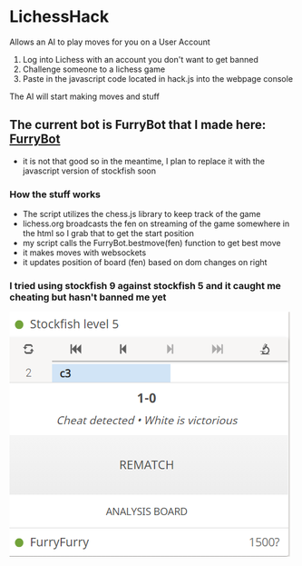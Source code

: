 # LichessHack
Allows an AI to play moves for you on a User Account

1) Log into Lichess with an account you don't want to get banned
2) Challenge someone to a lichess game
3) Paste in the javascript code located in hack.js into the webpage console

The AI will start making moves and stuff

## The current bot is FurryBot that I made here: [FurryBot](https://github.com/ManzanaNaranja/FurryBot)
- it is not that good so in the meantime, I plan to replace it with the javascript version of stockfish soon

### How the stuff works

- The script utilizes the chess.js library to keep track of the game
- lichess.org broadcasts the fen on streaming of the game somewhere in the html so I grab that to get the start position
- my script calls the FurryBot.bestmove(fen) function to get best move
- it makes moves with websockets
- it updates position of board (fen) based on dom changes on right

### I tried using stockfish 9 against stockfish 5 and it caught me cheating but hasn't banned me yet

![img](result.PNG)





